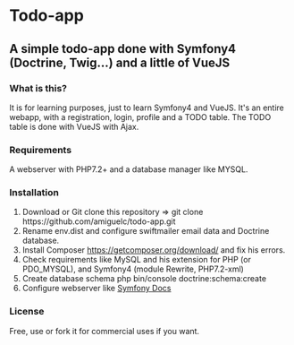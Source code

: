<h1>Todo-app</h1>
<h2>A simple todo-app done with Symfony4 (Doctrine, Twig...) and a little of VueJS</h2>

<h3>What is this?</h3>
<p>It is for learning purposes, just to learn Symfony4 and VueJS. It's an entire webapp, with a registration, login, profile and a TODO table.
The TODO table is done with VueJS with Ajax.</p>
<h3>Requirements</h3>
<p>A webserver with PHP7.2+ and a database manager like MYSQL. </p>
<h3>Installation</h3>
<ol>
    <li>Download or Git clone this repository => git clone https://github.com/amiguelc/todo-app.git</li>
    <li>Rename env.dist and configure swiftmailer email data and Doctrine database.</li>
    <li>Install Composer <a href="https://getcomposer.org/download/">https://getcomposer.org/download/</a> and fix his errors.</li>
    <li>Check requirements like MySQL and his extension for PHP (or PDO_MYSQL), and Symfony4 (module Rewrite, PHP7.2-xml)</li>
    <li>Create database schema php bin/console doctrine:schema:create</li>
    <li>Configure webserver like <a href="https://symfony.com/doc/current/setup/web_server_configuration.html">Symfony Docs</a></li>
</ol>
<h3>License</h3>
<p>Free, use or fork it for commercial uses if you want.</p>